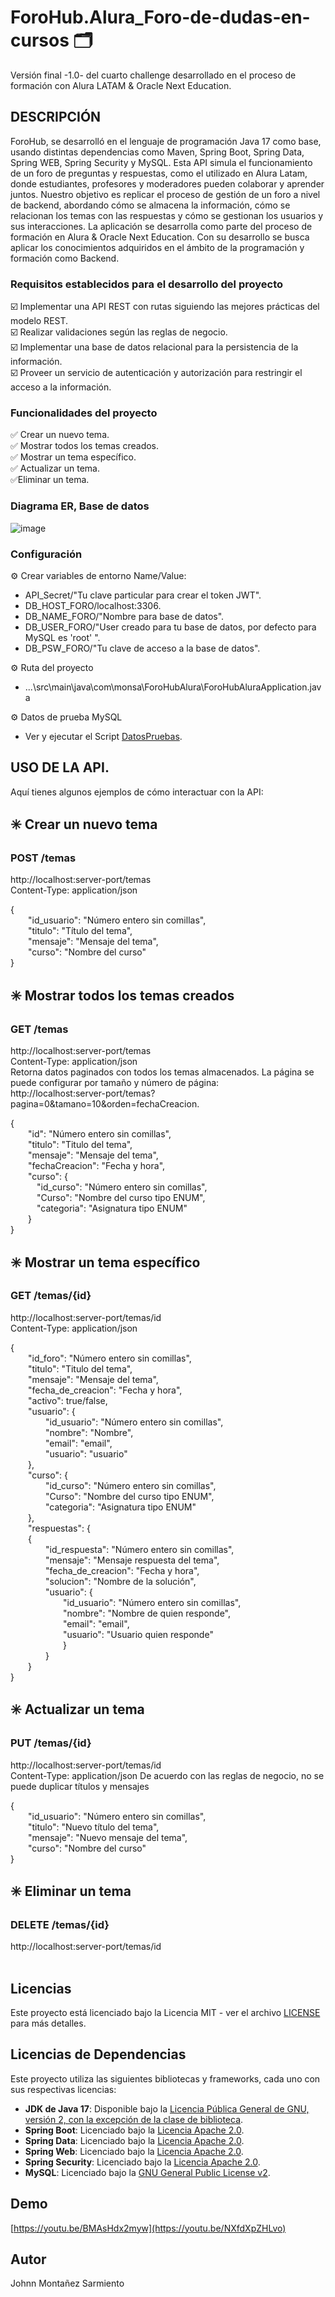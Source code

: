 # ForoHub.Alura_Foro-de-dudas-en-cursos 🗂️​
Versión final -1.0- del cuarto challenge desarrollado en el proceso de formación con Alura LATAM & Oracle Next Education.

## DESCRIPCIÓN
ForoHub, se desarrolló en el lenguaje de programación Java 17 como base, usando distintas dependencias como Maven, Spring Boot,
Spring Data, Spring WEB, Spring Security y MySQL. Esta API simula el funcionamiento de un foro de preguntas y respuestas, como 
el utilizado en Alura Latam, donde estudiantes, profesores y moderadores pueden colaborar y aprender juntos. Nuestro objetivo 
es replicar el proceso de gestión de un foro a nivel de backend, abordando cómo se almacena la información, cómo se relacionan
los temas con las respuestas y cómo se gestionan los usuarios y sus interacciones. La aplicación se desarrolla como parte del 
proceso de formación en Alura & Oracle Next Education. Con su desarrollo se busca aplicar los conocimientos adquiridos en el 
ámbito de la programación y formación como Backend.

### Requisitos establecidos para el desarrollo del proyecto
☑️​ Implementar una API REST con rutas siguiendo las mejores prácticas del modelo REST.<br>
☑️​​ Realizar validaciones según las reglas de negocio.<br>
☑️​​ Implementar una base de datos relacional para la persistencia de la información.<br>
☑️​​ Proveer un servicio de autenticación y autorización para restringir el acceso a la información.<br>

### Funcionalidades del proyecto
✅​ Crear un nuevo tema. <br>
✅​ Mostrar todos los temas creados. <br>
✅​ Mostrar un tema específico. <br>
✅​ Actualizar un tema. <br>
✅​ Eliminar un tema. <br>

### Diagrama ER, Base de datos

![image](https://github.com/user-attachments/assets/cabd9748-8ba9-43e7-b16e-dbb1aaa2bc03)

### Configuración
⚙️ Crear variables de entorno Name/Value:
- API_Secret/"Tu clave particular para crear el token JWT".
- DB_HOST_FORO/localhost:3306.
- DB_NAME_FORO/"Nombre para base de datos".
- DB_USER_FORO/"User creado para tu base de datos, por defecto para MySQL es 'root' ".
- DB_PSW_FORO/"Tu clave de acceso a la base de datos".

⚙️ Ruta del proyecto
- ...\src\main\java\com\monsa\ForoHubAlura\ForoHubAluraApplication.java

⚙️ Datos de prueba MySQL
- Ver y ejecutar el Script [DatosPruebas](ForoDataDummy.sql).

## USO DE LA API.
Aquí tienes algunos ejemplos de cómo interactuar con la API:<br>

## ✳️ Crear un nuevo tema
### ​POST /temas
http://localhost:server-port/temas<br>
Content-Type: application/json

{<br>
    &emsp;&emsp;"id_usuario": "Número entero sin comillas",<br> 
    &emsp;&emsp;"titulo": "Título del tema",<br>
    &emsp;&emsp;"mensaje": "Mensaje del tema",<br>
    &emsp;&emsp;"curso": "Nombre del curso"<br>
}<br>

## ✳️ Mostrar todos los temas creados <br>
### ​GET /temas
http://localhost:server-port/temas<br>
Content-Type: application/json<br>
Retorna datos paginados con todos los temas almacenados. La página se puede configurar por tamaño y número de página:<br> 
http://localhost:server-port/temas?pagina=0&tamano=10&orden=fechaCreacion.

{<br>
    &emsp;&emsp;"id": "Número entero sin comillas",<br>
    &emsp;&emsp;"titulo": "Titulo del tema",<br>
    &emsp;&emsp;"mensaje": "Mensaje del tema",<br>
    &emsp;&emsp;"fechaCreacion": "Fecha y hora",<br>
       &emsp;&emsp;"curso": {<br>
            &emsp;&emsp;&emsp;"id_curso": "Número entero sin comillas",<br>
            &emsp;&emsp;&emsp;"Curso": "Nombre del curso tipo ENUM",<br>
            &emsp;&emsp;&emsp;"categoria": "Asignatura tipo ENUM"<br>
        &emsp;&emsp;}<br>
}<br>

## ✳️ Mostrar un tema específico <br>
### ​GET /temas/{id}
http://localhost:server-port/temas/id<br>
Content-Type: application/json

{<br>
    &emsp;&emsp;"id_foro": "Número entero sin comillas",<br>
    &emsp;&emsp;"titulo": "Titulo del tema",<br>
    &emsp;&emsp;"mensaje": "Mensaje del tema",<br>
    &emsp;&emsp;"fecha_de_creacion": "Fecha y hora",<br>
    &emsp;&emsp;"activo": true/false,<br>
    &emsp;&emsp;"usuario": {<br>
        &emsp;&emsp;&emsp;&emsp;"id_usuario": "Número entero sin comillas",<br>
        &emsp;&emsp;&emsp;&emsp;"nombre": "Nombre",<br>
        &emsp;&emsp;&emsp;&emsp;"email": "email",<br>
        &emsp;&emsp;&emsp;&emsp;"usuario": "usuario"<br>
    &emsp;&emsp;},<br>
    &emsp;&emsp;"curso": {<br>
        &emsp;&emsp;&emsp;&emsp;"id_curso": "Número entero sin comillas",<br>
        &emsp;&emsp;&emsp;&emsp;"Curso": "Nombre del curso tipo ENUM",<br>
        &emsp;&emsp;&emsp;&emsp;"categoria": "Asignatura tipo ENUM"<br>
    &emsp;&emsp;},<br>
    &emsp;&emsp;"respuestas": {<br>
        &emsp;&emsp;{<br>
            &emsp;&emsp;&emsp;&emsp;"id_respuesta": "Número entero sin comillas",<br>
            &emsp;&emsp;&emsp;&emsp;"mensaje": "Mensaje respuesta del tema",<br>
            &emsp;&emsp;&emsp;&emsp;"fecha_de_creacion": "Fecha y hora",<br>
            &emsp;&emsp;&emsp;&emsp;"solucion": "Nombre de la solución",<br>
            &emsp;&emsp;&emsp;&emsp;"usuario": {<br>
                &emsp;&emsp;&emsp;&emsp;&emsp;&emsp;"id_usuario": "Número entero sin comillas",<br>
                &emsp;&emsp;&emsp;&emsp;&emsp;&emsp;"nombre": "Nombre de quien responde",<br>
                &emsp;&emsp;&emsp;&emsp;&emsp;&emsp;"email": "email",<br>
                &emsp;&emsp;&emsp;&emsp;&emsp;&emsp;"usuario": "Usuario quien responde"<br>
            &emsp;&emsp;&emsp;&emsp;&emsp;&emsp;}<br>
        &emsp;&emsp;&emsp;&emsp;}<br>
    &emsp;&emsp;}<br>
}<br>

## ✳️ Actualizar un tema <br>
### ​PUT /temas/{id}
http://localhost:server-port/temas/id<br>
Content-Type: application/json
De acuerdo con las reglas de negocio, no se puede duplicar títulos y mensajes

{<br>
    &emsp;&emsp;"id_usuario": "Número entero sin comillas",<br> 
    &emsp;&emsp;"titulo": "Nuevo título del tema",<br>
    &emsp;&emsp;"mensaje": "Nuevo mensaje del tema",<br>
    &emsp;&emsp;"curso": "Nombre del curso"<br>
}<br>

## ✳️ Eliminar un tema <br>
### ​DELETE /temas/{id}
http://localhost:server-port/temas/id
<br>
<br>

## Licencias

Este proyecto está licenciado bajo la Licencia MIT - ver el archivo [LICENSE](LICENSE) para más detalles.

## Licencias de Dependencias

Este proyecto utiliza las siguientes bibliotecas y frameworks, cada uno con sus respectivas licencias:
- **JDK de Java 17**: Disponible bajo la [Licencia Pública General de GNU, versión 2, con la excepción de la clase de biblioteca](https://openjdk.java.net/legal/gplv2+ce.html).
- **Spring Boot**: Licenciado bajo la [Licencia Apache 2.0](https://www.apache.org/licenses/LICENSE-2.0).
- **Spring Data**: Licenciado bajo la [Licencia Apache 2.0](https://www.apache.org/licenses/LICENSE-2.0).
- **Spring Web**: Licenciado bajo la [Licencia Apache 2.0](https://www.apache.org/licenses/LICENSE-2.0).
- **Spring Security**: Licenciado bajo la [Licencia Apache 2.0](https://www.apache.org/licenses/LICENSE-2.0).
- **MySQL**: Licenciado bajo la [GNU General Public License v2](https://www.gnu.org/licenses/old-licenses/gpl-2.0.html).

## Demo

[https://youtu.be/BMAsHdx2myw](https://youtu.be/NXfdXpZHLvo)

## Autor
Johnn Montañez Sarmiento
